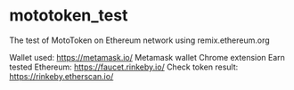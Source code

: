 # mototoken_test
The test of MotoToken on Ethereum network using remix.ethereum.org

Wallet used: https://metamask.io/ Metamask wallet Chrome extension
Earn tested Ethereum: https://faucet.rinkeby.io/
Check token result: https://rinkeby.etherscan.io/
